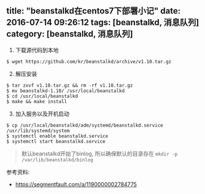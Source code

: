 title: "beanstalkd在centos7下部署小记"
date: 2016-07-14 09:26:12
tags: [beanstalkd, 消息队列]
category: [beanstalkd, 消息队列]
-------

1. 下载源代码到本地

```
$ wget https://github.com/kr/beanstalkd/archive/v1.10.tar.gz
```

2. 解压安装

```
$ tar zxvf v1.10.tar.gz && rm -rf v1.10.tar.gz
$ mv beanstalkd-1.10/ /usr/local/beanstalkd
$ cd /usr/local/beanstalkd
$ make && make install
```

3. 加入服务以及开机启动

```
$ cp /usr/local/beanstalkd/adm/systemd/beanstalkd.service /usr/lib/systemd/system
$ systemctl enable beanstalkd.service
$ systemctl start beanstalkd.service
```

> 默认beanstalkd开始了binlog, 所以确保默认的目录存在 `mkdir -p /var/lib/beanstalkd/binlog`

参考资料:

* https://segmentfault.com/a/1190000002784775
